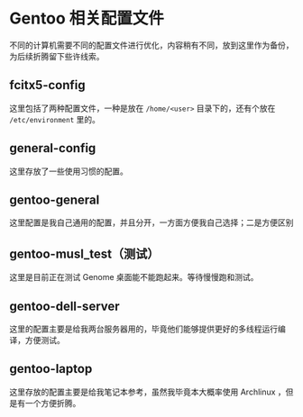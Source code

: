 # Gentoo 相关配置文件

不同的计算机需要不同的配置文件进行优化，内容稍有不同，放到这里作为备份，为后续折腾留下些许线索。

## fcitx5-config ##

这里包括了两种配置文件，一种是放在 `/home/<user>` 目录下的，还有个放在 `/etc/environment` 里的。

## general-config ##

这里存放了一些使用习惯的配置。

## gentoo-general ##

这里配置是我自己通用的配置，并且分开，一方面方便我自己选择；二是方便区别

## gentoo-musl_test（测试） ##

这里是目前正在测试 Genome 桌面能不能跑起来。等待慢慢跑和测试。

## gentoo-dell-server ##

这里的配置主要是给我两台服务器用的，毕竟他们能够提供更好的多线程运行编译，方便测试。

## gentoo-laptop ##

这里存放的配置主要是给我笔记本参考，虽然我毕竟本大概率使用 Archlinux ，但是有一个方便折腾。
